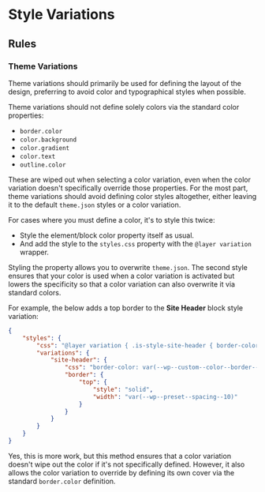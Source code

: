 # Style Variations

## Rules

### Theme Variations

Theme variations should primarily be used for defining the layout of the design, preferring to avoid color and typographical styles when possible.

Theme variations should not define solely colors via the standard color properties:

- `border.color`
- `color.background`
- `color.gradient`
- `color.text`
- `outline.color`

These are wiped out when selecting a color variation, even when the color variation doesn't specifically override those properties. For the most part, theme variations should avoid defining color styles altogether, either leaving it to the default `theme.json` styles or a color variation.

For cases where you must define a color, it's to style this twice:

- Style the element/block color property itself as usual.
- And add the style to the `styles.css` property with the `@layer variation` wrapper.

Styling the property allows you to overwrite `theme.json`. The second style ensures that your color is used when a color variation is activated but lowers the specificity so that a color variation can also overwrite it via standard colors.

For example, the below adds a top border to the **Site Header** block style variation:

```json
{
	"styles": {
		"css": "@layer variation { .is-style-site-header { border-color: var(--wp--custom--color--border--accent); } }",
		"variations": {
			"site-header": {
				"css": "border-color: var(--wp--custom--color--border--accent);",
				"border": {
					"top": {
						"style": "solid",
						"width": "var(--wp--preset--spacing--10)"
					}
				}
			}
		}
	}
}
```

Yes, this is more work, but this method ensures that a color variation doesn't wipe out the color if it's not specifically defined. However, it also allows the color variation to override by defining its own cover via the standard `border.color` definition.
